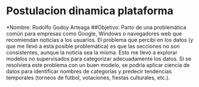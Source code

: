 # Postulacion dinamica plataforma
*Nombre: Rodolfo Godoy Arteaga
##Objetivo: 
Parto de una problemática común para empresas como Google, Windows o navegadores web que recomiendan noticias a los usuarios. El problema que percibí en los datos (y que me llevó a esta posible problemática) es que las secciones no son consistentes, aunque la noticia sea la misma. Esto me llevó a explorar modelos no supervisados para categorizar adecuadamente los datos. Si se resolviera este problema con un buen modelo, se podría aplicar ciencia de datos para identificar nombres de categorías y predecir tendencias temporales (torneos de fútbol, votaciones, fiestas culturales, etc.).
